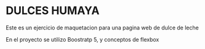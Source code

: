 <H1>DULCES HUMAYA</H1>
<P>Este es un ejercicio de maquetacion para una pagina web de dulce de leche</P>
<P>En el proyecto se utilizo Boostratp 5, y conceptos de flexbox</P>
